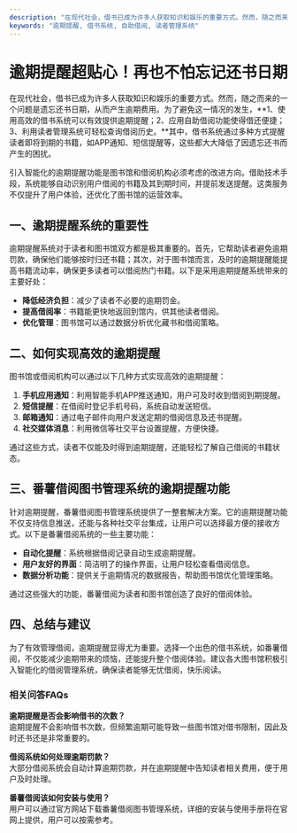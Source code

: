 ```yaml
---
description: "在现代社会，借书已成为许多人获取知识和娱乐的重要方式。然而，随之而来的一个问题是遗忘还书日期，从而产生逾期费用。为了避免这一情况的发生，**1、使用高效的借书系统可以有效提供逾期提醒；2、应用自助借阅功能使得借还便捷；3、利用读者管理系统可轻松查询借阅历史。**其中，借书系统通过多种方式提醒读者即将到期的书籍，如APP通知、短信提醒等，这些都大大降低了因遗忘还书而产生的困扰。"
keywords: "逾期提醒, 借书系统, 自助借阅, 读者管理系统"
---
```

# 逾期提醒超贴心！再也不怕忘记还书日期

在现代社会，借书已成为许多人获取知识和娱乐的重要方式。然而，随之而来的一个问题是遗忘还书日期，从而产生逾期费用。为了避免这一情况的发生，**1、使用高效的借书系统可以有效提供逾期提醒；2、应用自助借阅功能使得借还便捷；3、利用读者管理系统可轻松查询借阅历史。**其中，借书系统通过多种方式提醒读者即将到期的书籍，如APP通知、短信提醒等，这些都大大降低了因遗忘还书而产生的困扰。

引入智能化的逾期提醒功能是图书馆和借阅机构必须考虑的改进方向。借助技术手段，系统能够自动识别用户借阅的书籍及其到期时间，并提前发送提醒。这类服务不仅提升了用户体验，还优化了图书馆的运营效率。

## **一、逾期提醒系统的重要性**

逾期提醒系统对于读者和图书馆双方都是极其重要的。首先，它帮助读者避免逾期罚款，确保他们能够按时归还书籍；其次，对于图书馆而言，及时的逾期提醒能提高书籍流动率，确保更多读者可以借阅热门书籍。以下是采用逾期提醒系统带来的主要好处：

- **降低经济负担**：减少了读者不必要的逾期罚金。
- **提高借阅率**：书籍能更快地返回到馆内，供其他读者借阅。
- **优化管理**：图书馆可以通过数据分析优化藏书和借阅策略。

## **二、如何实现高效的逾期提醒**

图书馆或借阅机构可以通过以下几种方式实现高效的逾期提醒：

1. **手机应用通知**：利用智能手机APP推送通知，用户可及时收到借阅到期提醒。
2. **短信提醒**：在借阅时登记手机号码，系统自动发送短信。
3. **邮箱通知**：通过电子邮件向用户发送定期的借阅信息及还书提醒。
4. **社交媒体消息**：利用微信等社交平台设置提醒，方便快捷。

通过这些方式，读者不仅能及时得到逾期提醒，还能轻松了解自己借阅的书籍状态。

## **三、番薯借阅图书管理系统的逾期提醒功能**

针对逾期提醒，番薯借阅图书管理系统提供了一整套解决方案。它的逾期提醒功能不仅支持信息推送，还能与各种社交平台集成，让用户可以选择最方便的接收方式。以下是番薯借阅系统的一些主要功能：

- **自动化提醒**：系统根据借阅记录自动生成逾期提醒。
- **用户友好的界面**：简洁明了的操作界面，让用户轻松查看借阅信息。
- **数据分析功能**：提供关于逾期情况的数据报告，帮助图书馆优化管理策略。

通过这些强大的功能，番薯借阅为读者和图书馆创造了良好的借阅体验。

## **四、总结与建议**

为了有效管理借阅，逾期提醒显得尤为重要。选择一个出色的借书系统，如番薯借阅，不仅能减少逾期带来的烦恼，还能提升整个借阅体验。建议各大图书馆积极引入智能化的借阅管理系统，确保读者能够无忧借阅，快乐阅读。

### 相关问答FAQs

**逾期提醒是否会影响借书的次数？**  
逾期提醒不会影响借书次数，但频繁逾期可能导致一些图书馆对借书限制，因此及时还书还是非常重要的。

**借阅系统如何处理逾期罚款？**  
大部分借阅系统会自动计算逾期罚款，并在逾期提醒中告知读者相关费用，便于用户及时处理。

**番薯借阅该如何安装与使用？**  
用户可以通过官方网站下载番薯借阅图书管理系统，详细的安装与使用手册将在官网上提供，用户可以按需参考。
